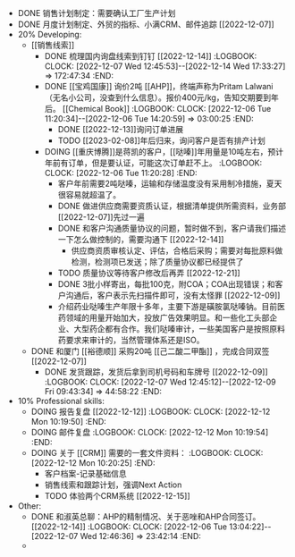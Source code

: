 - DONE 销售计划制定：需要确认工厂生产计划
- DONE 月度计划制定、外贸的指标、小满CRM、邮件追踪 [[2022-12-07]]
- 20% Developing:
	- [[销售线索]]
		- DONE 梳理国内询盘线索到钉钉 [[2022-12-14]]
		  :LOGBOOK:
		  CLOCK: [2022-12-07 Wed 12:45:53]--[2022-12-14 Wed 17:33:27] =>  172:47:34
		  :END:
		- DONE [[宝鸡国康]] 询价2吨 [[AHP]]，终端声称为Pritam Lalwani（无名小公司，没查到什么信息）。报价400元/kg，告知交期要到年后。 [[Chemical Book]] 
		  :LOGBOOK:
		  CLOCK: [2022-12-06 Tue 11:20:34]--[2022-12-06 Tue 14:20:59] =>  03:00:25
		  :END:
			- DONE [[2022-12-13]]询问订单进展
			- TODO [[2023-02-08]]年后归来，询问客户是否有排产计划
		- DOING [[重庆博腾]]是蒋凯的客户，[[哒嗪]]年用量是10吨左右，预计年前有订单，但是要认证，可能这次订单赶不上。
		  :LOGBOOK:
		  CLOCK: [2022-12-06 Tue 11:20:28]
		  :END:
			- 客户年前需要2吨哒嗪，运输和存储温度没有采用制冷措施，夏天很容易就超温了。
			- DONE 做进供应商需要资质认证，根据清单提供所需资料，业务部[[2022-12-07]]先过一遍
			- DONE 和客户沟通质量协议的问题，暂时做不到，客户请我们描述一下怎么做控制的，需要沟通下 [[2022-12-14]]
				- 供应商资质审核认定、评估，合格后采购；需要对每批原料做检测，检测项已发送；除了质量协议都已经提供了
			- TODO 质量协议等待客户修改后再弄 [[2022-12-21]]
			- DONE 3批小样寄出，每批100克，附COA；COA出现错误；和客户沟通后，客户表示先扫描件即可，没有太怪罪 [[2022-12-09]]
			- 介绍药业哒嗪生产年限十多年，主要下游是磺胺氯哒嗪钠。目前医药领域的用量开始加大，投放广告效果明显。和一些化工头部企业、大型药企都有合作。我们哒嗪审计，一些美国客户是按照原料药要求来审计的，当然管理体系还是ISO。
	- DONE 和厦门 [[裕德顺]] 采购20吨 [[己二酸二甲酯]] ，完成合同双签 [[2022-12-07]]
		- DONE 发货跟踪，发货后拿到司机号码和车牌号 [[2022-12-09]]
		  :LOGBOOK:
		  CLOCK: [2022-12-07 Wed 12:45:12]--[2022-12-09 Fri 09:43:34] =>  44:58:22
		  :END:
- 10% Professional skills:
	- DOING 报告复盘 [[2022-12-12]]
	  :LOGBOOK:
	  CLOCK: [2022-12-12 Mon 10:19:50]
	  :END:
	- DOING 邮件复盘
	  :LOGBOOK:
	  CLOCK: [2022-12-12 Mon 10:19:54]
	  :END:
	- DOING 关于 [[CRM]] 需要的一套文件资料：
	  :LOGBOOK:
	  CLOCK: [2022-12-12 Mon 10:20:25]
	  :END:
		- 客户档案-记录基础信息
		- 销售线索和跟踪计划，强调Next Action
		- TODO 体验两个CRM系统 [[2022-12-15]]
- Other:
	- DONE 和淑英总聊：AHP的精制情况、关于恶唑和AHP合同签订。 [[2022-12-14]]
	  :LOGBOOK:
	  CLOCK: [2022-12-06 Tue 13:04:22]--[2022-12-07 Wed 12:46:36] =>  23:42:14
	  :END:
	-